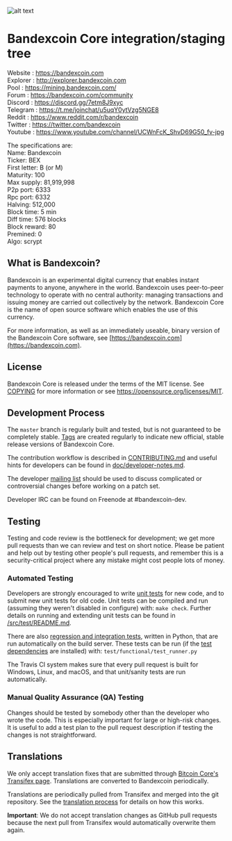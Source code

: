 ![alt text](https://bandexcoin.com/wp-content/uploads/2021/08/image-readme-github.png)

Bandexcoin Core integration/staging tree
=====================================

Website : https://bandexcoin.com <br />
Explorer : http://explorer.bandexcoin.com <br />
Pool : https://mining.bandexcoin.com/ <br />
Forum : https://bandexcoin.com/community <br />
Discord : https://discord.gg/7etm8J9xyc <br />
Telegram : https://t.me/joinchat/u5uqY0ytVzg5NGE8 <br />
Reddit : https://www.reddit.com/r/bandexcoin <br />
Twitter : https://twitter.com/bandexcoin <br />
Youtube : https://www.youtube.com/channel/UCWnFcK_ShvD69G50_fv-jpg

The specifications are: <br />
Name: Bandexcoin <br />
Ticker: BEX <br />
First letter: B (or M) <br />
Maturity: 100 <br />
Max supply: 81,919,998 <br />
P2p port: 6333 <br />
Rpc port: 6332 <br />
Halving: 512,000 <br />
Block time: 5 min <br />
Diff time: 576 blocks <br />
Block reward: 80 <br />
Premined: 0 <br />
Algo: scrypt <br />

What is Bandexcoin?
----------------

Bandexcoin is an experimental digital currency that enables instant payments to
anyone, anywhere in the world. Bandexcoin uses peer-to-peer technology to operate
with no central authority: managing transactions and issuing money are carried
out collectively by the network. Bandexcoin Core is the name of open source
software which enables the use of this currency.

For more information, as well as an immediately useable, binary version of
the Bandexcoin Core software, see [https://bandexcoin.com](https://bandexcoin.com).

License
-------

Bandexcoin Core is released under the terms of the MIT license. See [COPYING](COPYING) for more
information or see https://opensource.org/licenses/MIT.

Development Process
-------------------

The `master` branch is regularly built and tested, but is not guaranteed to be
completely stable. [Tags](https://github.com/bandexcoin-project/bandexcoin/tags) are created
regularly to indicate new official, stable release versions of Bandexcoin Core.

The contribution workflow is described in [CONTRIBUTING.md](CONTRIBUTING.md)
and useful hints for developers can be found in [doc/developer-notes.md](doc/developer-notes.md).

The developer [mailing list](https://groups.google.com/forum/#!forum/bandexcoin-dev)
should be used to discuss complicated or controversial changes before working
on a patch set.

Developer IRC can be found on Freenode at #bandexcoin-dev.

Testing
-------

Testing and code review is the bottleneck for development; we get more pull
requests than we can review and test on short notice. Please be patient and help out by testing
other people's pull requests, and remember this is a security-critical project where any mistake might cost people
lots of money.

### Automated Testing

Developers are strongly encouraged to write [unit tests](src/test/README.md) for new code, and to
submit new unit tests for old code. Unit tests can be compiled and run
(assuming they weren't disabled in configure) with: `make check`. Further details on running
and extending unit tests can be found in [/src/test/README.md](/src/test/README.md).

There are also [regression and integration tests](/test), written
in Python, that are run automatically on the build server.
These tests can be run (if the [test dependencies](/test) are installed) with: `test/functional/test_runner.py`

The Travis CI system makes sure that every pull request is built for Windows, Linux, and macOS, and that unit/sanity tests are run automatically.

### Manual Quality Assurance (QA) Testing

Changes should be tested by somebody other than the developer who wrote the
code. This is especially important for large or high-risk changes. It is useful
to add a test plan to the pull request description if testing the changes is
not straightforward.

Translations
------------

We only accept translation fixes that are submitted through [Bitcoin Core's Transifex page](https://www.transifex.com/projects/p/bitcoin/).
Translations are converted to Bandexcoin periodically.

Translations are periodically pulled from Transifex and merged into the git repository. See the
[translation process](doc/translation_process.md) for details on how this works.

**Important**: We do not accept translation changes as GitHub pull requests because the next
pull from Transifex would automatically overwrite them again.

